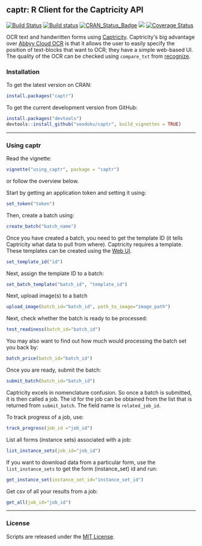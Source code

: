 ## captr: R Client for the Captricity API

[![Build Status](https://travis-ci.org/soodoku/captr.svg?branch=master)](https://travis-ci.org/soodoku/captr)
[![Build status](https://ci.appveyor.com/api/projects/status/ck34qnr03mpbuke7?svg=true)](https://ci.appveyor.com/project/soodoku/captr)
[![CRAN_Status_Badge](http://www.r-pkg.org/badges/version/captr)](https://cran.r-project.org/package=captr)
![](http://cranlogs.r-pkg.org/badges/grand-total/captr)
[![Coverage Status](https://img.shields.io/codecov/c/github/soodoku/captr/master.svg)](https://codecov.io/github/soodoku/captr?branch=master)

OCR text and handwritten forms using [Captricity](https://captricity.com/). Captricity's big advantage over [Abbyy Cloud OCR](https://github.com/soodoku/abbyyR) is that it allows the user to easily specify the position of text-blocks that want to OCR; they have a simple web-based UI. The quality of the OCR can be checked using `compare_txt` from [recognize](https://github.com/soodoku/recognize). 


### Installation

To get the latest version on CRAN:
```r
install.packages("captr")
```

To get the current development version from GitHub:

```r
install.packages("devtools")
devtools::install_github("soodoku/captr", build_vignettes = TRUE)
```

-------------------
### Using captr

Read the vignette:
```r
vignette("using_captr", package = "captr")
```

or follow the overview below.

Start by getting an application token and setting it using:

```r
set_token("token")
```

Then, create a batch using:

```r
create_batch("batch_name")
```

Once you have created a batch, you need to get the template ID (it tells Captricity what data to pull from where). Captricity requires a template. These templates can be created using the [Web UI](https://shreddr.captricity.com/job/).

```r
set_template_id("id")
```

Next, assign the template ID to a batch:
```r
set_batch_template("batch_id", "template_id")
```

Next, upload image(s) to a batch
```r
upload_image(batch_id="batch_id", path_to_image="image_path")
```

Next, check whether the batch is ready to be processed:

```r
test_readiness(batch_id="batch_id")
```

You may also want to find out how much would processing the batch set you back by:

```r
batch_price(batch_id="batch_id")
```

Once you are ready, submit the batch:
```r
submit_batch(batch_id="batch_id")
```

Captricity excels in nomenclature confusion. So once a batch is submitted, it is then called a job. The id for the job can be obtained from 
the list that is returned from `submit_batch`. The field name is `related_job_id`.

To track progress of a job, use:

```r
track_progress(job_id ="job_id")
```

List all forms (instance sets) associated with a job:
```r
list_instance_sets(job_id="job_id")
```

If you want to download data from a particular form, use the `list_instance_sets` to get the form (instance_set) id and run:
```r
get_instance_set(instance_set_id="instance_set_id")
```

Get csv of all your results from a job:
```r
get_all(job_id="job_id")
```

------------------
### License
Scripts are released under the [MIT License](https://opensource.org/licenses/MIT).

